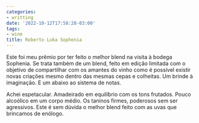 ```yaml
---
categories:
- writting
date: '2022-10-12T17:58:28-03:00'
tags:
- wine
title: Roberto Luka Sophenia
---
```


Este foi meu prêmio por ter feito o melhor blend na visita à bodega Sophenia. Se trata também de um blend, feito em edição limitada com o objetivo de compartilhar com os amantes do vinho como é possível existir novas criações mesmo dentro das mesmas cepas e colheitas. Um brinde à imaginação. E um abaixo ao sistema de notas.

Achei espetacular. Amadeirado em equilíbrio com os tons frutados. Pouco alcoólico em um corpo médio. Os taninos firmes, poderosos sem ser agressivos. Este é sem dúvida o melhor blend feito com as uvas que brincamos de enólogo.
